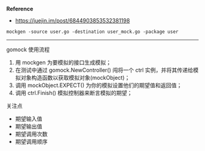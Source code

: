 
**Reference**
- https://juejin.im/post/6844903853532381198

```
mockgen -source user.go -destination user_mock.go -package user
```

---

gomock 使用流程
1. 用 mockgen 为要模拟的接口生成模拟；
2. 在测试中通过 gomock.NewController() 闯将一个 ctrl 实例，并将其传递给模拟对象构造函数以获取模拟对象(mockObject)；
3. 调用 mockObject.EXPECT() 为你的模拟设置他们的期望值和返回值；
4. 调用 ctrl.Finish() 模拟控制器来断言模拟的期望；

关注点
- 期望输入值
- 期望输出值
- 期望调用次数
- 期望调用顺序
